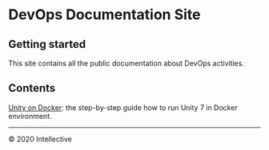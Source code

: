 # DevOps Documentation Site

## Getting started
This site contains all the public documentation about DevOps activities.

## Contents
[Unity on Docker](./unity/unity-on-docker.md): the step-by-step guide how to run Unity 7 in Docker environment.

---
&copy; 2020 Intellective
